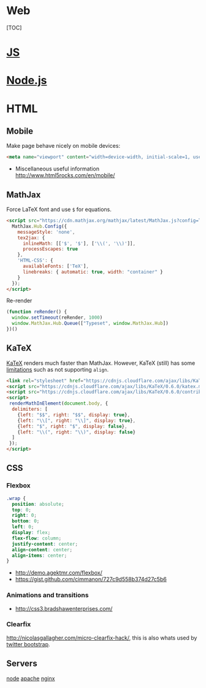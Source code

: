# Web

[TOC]


# [JS](js)
# [Node.js](node)


# HTML

## Mobile

Make page behave nicely on mobile devices:

```html
<meta name="viewport" content="width=device-width, initial-scale=1, user-scalable=no">
```
- Miscellaneous useful information http://www.html5rocks.com/en/mobile/


## MathJax

Force LaTeX font and use `$` for equations.

```html
<script src="https://cdn.mathjax.org/mathjax/latest/MathJax.js?config=TeX-AMS-MML_HTMLorMML">
  MathJax.Hub.Config({
    messageStyle: 'none',
    tex2jax: {
      inlineMath: [['$', '$'], ['\\(', '\\)']],
      processEscapes: true
    },
    'HTML-CSS': {
      availableFonts: ['TeX'],
      linebreaks: { automatic: true, width: "container" }
    }
  });
</script>
```

Re-render

```js
(function reRender() {
  window.setTimeout(reRender, 1000)
  window.MathJax.Hub.Queue(["Typeset", window.MathJax.Hub])
})()
```

## KaTeX

[KaTeX](https://github.com/Khan/KaTeX) renders much faster than MathJax. However, KaTeX (still) has some [limitations](http://meta.mathoverflow.net/questions/1908/katex-vs-mathjax) such as not supporting `align`.

```html
<link rel="stylesheet" href="https://cdnjs.cloudflare.com/ajax/libs/KaTeX/0.6.0/katex.min.css">
<script src="https://cdnjs.cloudflare.com/ajax/libs/KaTeX/0.6.0/katex.min.js"></script>
<script src="https://cdnjs.cloudflare.com/ajax/libs/KaTeX/0.6.0/contrib/auto-render.min.js"></script>
<script>
 renderMathInElement(document.body, {
  delimiters: [
    {left: "$$", right: "$$", display: true},
    {left: "\\[", right: "\\]", display: true},
    {left: "$", right: "$", display: false},
    {left: "\\(", right: "\\)", display: false}
  ]
 });
</script>
```


## CSS

### Flexbox

```css
.wrap {
  position: absolute;
  top: 0;
  right: 0;
  bottom: 0;
  left: 0;
  display: flex;
  flex-flow: column;
  justify-content: center;
  align-content: center;
  align-items: center;
}
```

- http://demo.agektmr.com/flexbox/
- https://gist.github.com/cimmanon/727c9d558b374d27c5b6

### Animations and transitions

- http://css3.bradshawenterprises.com/

### Clearfix

http://nicolasgallagher.com/micro-clearfix-hack/, this is also whats used by [twitter bootstrap](https://github.com/twbs/bootstrap/blob/master/less/mixins.less).


## Servers

[node](node)
[apache](apache)
[nginx](nginx)
